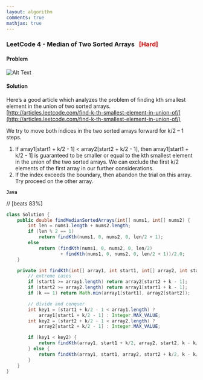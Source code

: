```yaml
---
layout: algorithm
comments: true
mathjax: true
---
```


### LeetCode 4 - Median of Two Sorted Arrays &nbsp; <span style="color:red;">[Hard]</span>

#### Problem

![Alt Text]({{site.baseurl}}/algorithms/leetcode/images/leetcode4.png)


#### Solution

Here’s a good article which analyzes the problem of finding kth smallest element in the union of two sorted arrays.<br>
[http://articles.leetcode.com/find-k-th-smallest-element-in-union-of/](http://articles.leetcode.com/find-k-th-smallest-element-in-union-of/)

We try to move both indices in the two sorted arrays forward for k/2 – 1 steps.
1.	If array1[start1 + k/2 - 1] < array2[start2 + k/2 - 1], then array1[start1 + k/2 - 1] is guaranteed to be smaller or equal to the kth smallest element in the union of the two sorted arrays. We can exclude the first k/2 elements of the first array in our further considerations.
2.	If the index exceeds the boundary, then abandon the trial on this array. Try proceed on the other array.

**`Java`**

// [beats 83%]
```java
class Solution {
    public double findMedianSortedArrays(int[] nums1, int[] nums2) {
        int len = nums1.length + nums2.length;
        if (len % 2 == 1)
            return findKth(nums1, 0, nums2, 0, len/2 + 1);
        else
            return (findKth(nums1, 0, nums2, 0, len/2)
                    + findKth(nums1, 0, nums2, 0, len/2 + 1))/2.0;
    }

    private int findKth(int[] array1, int start1, int[] array2, int start2, int k) {
        // extreme cases
        if (start1 >= array1.length) return array2[start2 + k - 1];
        if (start2 >= array2.length) return array1[start1 + k - 1];
        if (k == 1) return Math.min(array1[start1], array2[start2]);

        // divide and conquer
        int key1 = (start1 + k/2 - 1 < array1.length) ?
            array1[start1 + k/2 - 1] : Integer.MAX_VALUE;
        int key2 = (start2 + k/2 - 1 < array2.length) ?
            array2[start2 + k/2 - 1] : Integer.MAX_VALUE;

        if (key1 < key2) {
            return findKth(array1, start1 + k/2, array2, start2, k - k/2);
        } else {
            return findKth(array1, start1, array2, start2 + k/2, k - k/2);
        }
    }
}
```

<br><br>
